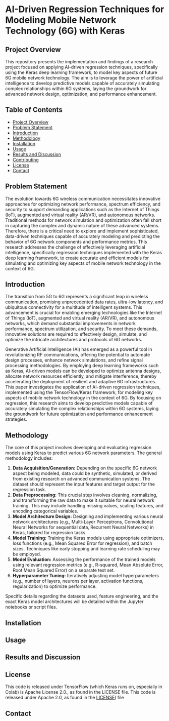 # AI-Driven Regression Techniques for Modeling Mobile Network Technology (6G) with Keras

## Project Overview

This repository presents the implementation and findings of a research project focused on applying AI-driven regression techniques, specifically using the Keras deep learning framework, to model key aspects of future 6G mobile network technology. The aim is to leverage the power of artificial intelligence to develop predictive models capable of accurately simulating complex relationships within 6G systems, laying the groundwork for advanced network design, optimization, and performance enhancement.

## Table of Contents

- [Project Overview](#project-overview)
- [Problem Statement](#problem-statement)
- [Introduction](#introduction)
- [Methodology](#methodology)
- [Installation](#installation)
- [Usage](#usage)
- [Results and Discussion](#results-and-discussion)
- [Contributing](#contributing)
- [License](#license)
- [Contact](#contact)

## Problem Statement

The evolution towards 6G wireless communication necessitates innovative approaches for optimizing network performance, spectrum efficiency, and security to support demanding applications such as the Internet of Things (IoT), augmented and virtual reality (AR/VR), and autonomous networks. Traditional methods for network simulation and optimization often fall short in capturing the complex and dynamic nature of these advanced systems. Therefore, there is a critical need to explore and implement sophisticated, data-driven techniques capable of accurately modeling and predicting the behavior of 6G network components and performance metrics. This research addresses the challenge of effectively leveraging artificial intelligence, specifically regression techniques implemented with the Keras deep learning framework, to create accurate and efficient models for simulating and optimizing key aspects of mobile network technology in the context of 6G.

## Introduction

The transition from 5G to 6G represents a significant leap in wireless communication, promising unprecedented data rates, ultra-low latency, and ubiquitous connectivity for a multitude of intelligent systems. This advancement is crucial for enabling emerging technologies like the Internet of Things (IoT), augmented and virtual reality (AR/VR), and autonomous networks, which demand substantial improvements in network performance, spectrum utilization, and security. To meet these demands, innovative solutions are required to effectively design, simulate, and optimize the intricate architectures and protocols of 6G networks.

Generative Artificial Intelligence (AI) has emerged as a powerful tool in revolutionizing RF communications, offering the potential to automate design processes, enhance network simulations, and refine signal processing methodologies. By employing deep learning frameworks such as Keras, AI-driven models can be developed to optimize antenna designs, allocate network resources efficiently, and mitigate interference, thereby accelerating the deployment of resilient and adaptive 6G infrastructures. This paper investigates the application of AI-driven regression techniques, implemented using the TensorFlow/Keras framework, for modeling key aspects of mobile network technology in the context of 6G. By focusing on regression, this research aims to develop predictive models capable of accurately simulating the complex relationships within 6G systems, laying the groundwork for future optimization and performance enhancement strategies.

## Methodology

The core of this project involves developing and evaluating regression models using Keras to predict various 6G network parameters. The general methodology includes:

1.  **Data Acquisition/Generation:** Depending on the specific 6G network aspect being modeled, data could be synthetic, simulated, or derived from existing research on advanced communication systems. The dataset should represent the input features and target output for the regression task.
2.  **Data Preprocessing:** This crucial step involves cleaning, normalizing, and transforming the raw data to make it suitable for neural network training. This may include handling missing values, scaling features, and encoding categorical variables.
3.  **Model Architecture Design:** Designing and implementing various neural network architectures (e.g., Multi-Layer Perceptrons, Convolutional Neural Networks for sequential data, Recurrent Neural Networks) in Keras, tailored for regression tasks.
4.  **Model Training:** Training the Keras models using appropriate optimizers, loss functions (e.g., Mean Squared Error for regression), and batch sizes. Techniques like early stopping and learning rate scheduling may be employed.
5.  **Model Evaluation:** Assessing the performance of the trained models using relevant regression metrics (e.g., R-squared, Mean Absolute Error, Root Mean Squared Error) on a separate test set.
6.  **Hyperparameter Tuning:** Iteratively adjusting model hyperparameters (e.g., number of layers, neurons per layer, activation functions, regularization) to optimize performance.

Specific details regarding the datasets used, feature engineering, and the exact Keras model architectures will be detailed within the Jupyter notebooks or script files.

## Installation

## Usage

## Results and Discussion

## License
This code is released under TensorFlow (which Keras runs on, especially in Colab) is Apache License 2.0., as found in the LICENSE file.
This code is released under Apache 2.0, as found in the [LICENSE](https://github.com/keras-team/keras/blob/master/LICENSE)) file

## Contact
